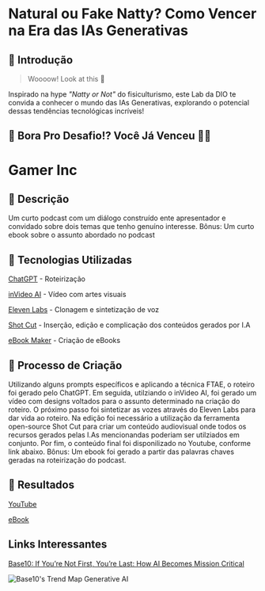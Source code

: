 # Natural ou Fake Natty? Como Vencer na Era das IAs Generativas

## 🚀 Introdução

> Woooow! Look at this 👀

Inspirado na hype _"Natty or Not"_ do fisiculturismo, este Lab da DIO te convida a conhecer o mundo das IAs Generativas, explorando o potencial dessas tendências tecnológicas incríveis!

## 🎯 Bora Pro Desafio!? Você Já Venceu 💪🤓

# Gamer Inc 

## 📒 Descrição
Um curto podcast com um diálogo construído ente apresentador e convidado sobre dois temas que tenho genuíno interesse.
Bônus: Um curto ebook sobre o assunto abordado no podcast

## 🤖 Tecnologias Utilizadas
[ChatGPT](https://chat.openai.com/) - Roteirização 

[inVideo AI](https://invideo.io/) - Vídeo com artes visuais

[Eleven Labs](https://elevenlabs.io/) - Clonagem e sintetização de voz

[Shot Cut](https://shotcut.org/) - Inserção, edição e complicação dos conteúdos gerados por I.A

[eBook Maker](https://www.ebookmaker.ai/) - Criação de eBooks



## 🧐 Processo de Criação
Utilizando alguns prompts específicos e aplicando a técnica FTAE, o roteiro foi gerado pelo ChatGPT. Em seguida, utilziando o inVideo AI, foi gerado um vídeo com designs voltados para o assunto determinado na criação do roteiro. O próximo passo foi sintetizar as vozes através do Eleven Labs para dar vida ao roteiro.
Na edição foi necessário a utilização da ferramenta open-source Shot Cut para criar um conteúdo audiovisual onde todos os recursos gerados pelas I.As mencionandas poderiam ser utilziados em conjunto.
Por fim, o conteúdo final foi disponilizado no Youtube, conforme link abaixo.
Bônus: Um ebook foi gerado a partir das palavras chaves geradas na roteirização do podcast.

## 🚀 Resultados
[YouTube](https://youtu.be/NHBlnytMdgk)

[eBook](https://www.ebookmaker.ai/o-mundos-dos-jogos-e-da-tecnologia)


## Links Interessantes

[Base10: If You’re Not First, You’re Last: How AI Becomes Mission Critical](https://base10.vc/post/generative-ai-mission-critical/)

![Base10's Trend Map Generative AI](https://github.com/digitalinnovationone/lab-natty-or-not/assets/730492/f4df26e8-f8f7-4419-8252-c69d73ea930c)

